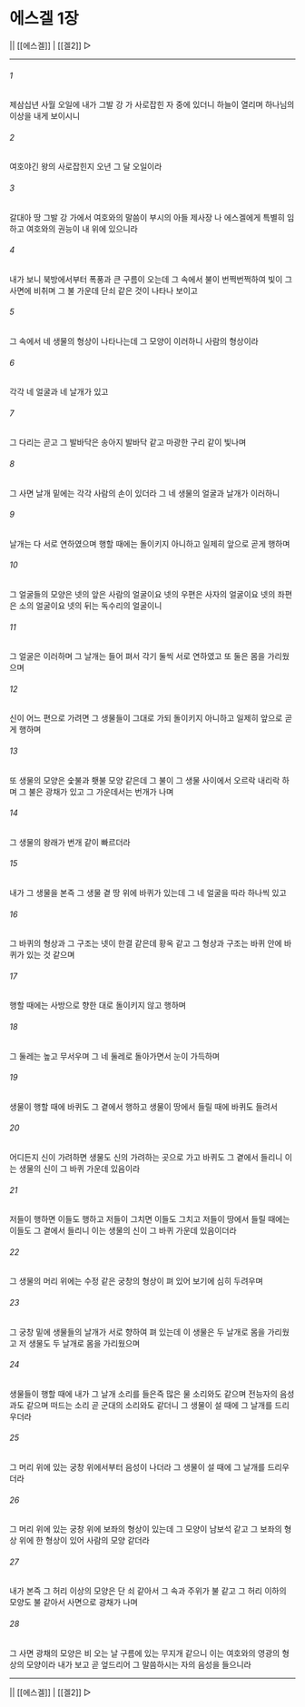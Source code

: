 ﻿# 에스겔 1장

|| [[에스겔]] | [[겔2]] ▷
***

###### 1
제삼십년 사월 오일에 내가 그발 강 가 사로잡힌 자 중에 있더니 하늘이 열리며 하나님의 이상을 내게 보이시니

###### 2
여호야긴 왕의 사로잡힌지 오년 그 달 오일이라

###### 3
갈대아 땅 그발 강 가에서 여호와의 말씀이 부시의 아들 제사장 나 에스겔에게 특별히 임하고 여호와의 권능이 내 위에 있으니라

###### 4
내가 보니 북방에서부터 폭풍과 큰 구름이 오는데 그 속에서 불이 번쩍번쩍하여 빛이 그 사면에 비취며 그 불 가운데 단쇠 같은 것이 나타나 보이고

###### 5
그 속에서 네 생물의 형상이 나타나는데 그 모양이 이러하니 사람의 형상이라

###### 6
각각 네 얼굴과 네 날개가 있고

###### 7
그 다리는 곧고 그 발바닥은 송아지 발바닥 같고 마광한 구리 같이 빛나며

###### 8
그 사면 날개 밑에는 각각 사람의 손이 있더라 그 네 생물의 얼굴과 날개가 이러하니

###### 9
날개는 다 서로 연하였으며 행할 때에는 돌이키지 아니하고 일제히 앞으로 곧게 행하며

###### 10
그 얼굴들의 모양은 넷의 앞은 사람의 얼굴이요 넷의 우편은 사자의 얼굴이요 넷의 좌편은 소의 얼굴이요 넷의 뒤는 독수리의 얼굴이니

###### 11
그 얼굴은 이러하며 그 날개는 들어 펴서 각기 둘씩 서로 연하였고 또 둘은 몸을 가리웠으며

###### 12
신이 어느 편으로 가려면 그 생물들이 그대로 가되 돌이키지 아니하고 일제히 앞으로 곧게 행하며

###### 13
또 생물의 모양은 숯불과 횃불 모양 같은데 그 불이 그 생물 사이에서 오르락 내리락 하며 그 불은 광채가 있고 그 가운데서는 번개가 나며

###### 14
그 생물의 왕래가 번개 같이 빠르더라

###### 15
내가 그 생물을 본즉 그 생물 곁 땅 위에 바퀴가 있는데 그 네 얼굴을 따라 하나씩 있고

###### 16
그 바퀴의 형상과 그 구조는 넷이 한결 같은데 황옥 같고 그 형상과 구조는 바퀴 안에 바퀴가 있는 것 같으며

###### 17
행할 때에는 사방으로 향한 대로 돌이키지 않고 행하며

###### 18
그 둘레는 높고 무서우며 그 네 둘레로 돌아가면서 눈이 가득하며

###### 19
생물이 행할 때에 바퀴도 그 곁에서 행하고 생물이 땅에서 들릴 때에 바퀴도 들려서

###### 20
어디든지 신이 가려하면 생물도 신의 가려하는 곳으로 가고 바퀴도 그 곁에서 들리니 이는 생물의 신이 그 바퀴 가운데 있음이라

###### 21
저들이 행하면 이들도 행하고 저들이 그치면 이들도 그치고 저들이 땅에서 들릴 때에는 이들도 그 곁에서 들리니 이는 생물의 신이 그 바퀴 가운데 있음이더라

###### 22
그 생물의 머리 위에는 수정 같은 궁창의 형상이 펴 있어 보기에 심히 두려우며

###### 23
그 궁창 밑에 생물들의 날개가 서로 향하여 펴 있는데 이 생물은 두 날개로 몸을 가리웠고 저 생물도 두 날개로 몸을 가리웠으며

###### 24
생물들이 행할 때에 내가 그 날개 소리를 들은즉 많은 물 소리와도 같으며 전능자의 음성과도 같으며 떠드는 소리 곧 군대의 소리와도 같더니 그 생물이 설 때에 그 날개를 드리우더라

###### 25
그 머리 위에 있는 궁창 위에서부터 음성이 나더라 그 생물이 설 때에 그 날개를 드리우더라

###### 26
그 머리 위에 있는 궁창 위에 보좌의 형상이 있는데 그 모양이 남보석 같고 그 보좌의 형상 위에 한 형상이 있어 사람의 모양 같더라

###### 27
내가 본즉 그 허리 이상의 모양은 단 쇠 같아서 그 속과 주위가 불 같고 그 허리 이하의 모양도 불 같아서 사면으로 광채가 나며

###### 28
그 사면 광채의 모양은 비 오는 날 구름에 있는 무지개 같으니 이는 여호와의 영광의 형상의 모양이라 내가 보고 곧 엎드리어 그 말씀하시는 자의 음성을 들으니라

***
|| [[에스겔]] | [[겔2]] ▷